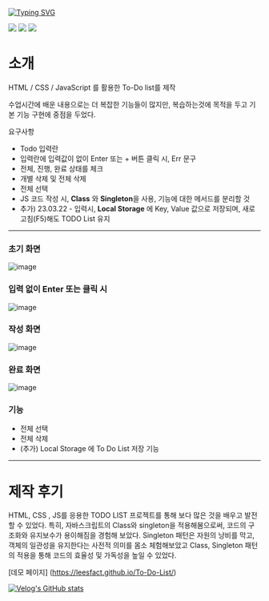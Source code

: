 [![Typing SVG](https://readme-typing-svg.demolab.com?font=Fira+Code&size=30&pause=1000&width=435&lines=To-Do-List+%EB%A7%8C%EB%93%A4%EA%B8%B0)](https://git.io/typing-svg)

<div>
  <img src="https://img.shields.io/badge/javascript-F7DF1E?style=for-the-badge&logo=javascript&logoColor=black">
  <img src="https://img.shields.io/badge/html-E34F26?style=for-the-badge&logo=html5&logoColor=white">
  <img src="https://img.shields.io/badge/css-1572B6?style=for-the-badge&logo=css3&logoColor=white">
</div>

# 소개

HTML / CSS / JavaScript 를 활용한 To-Do list를 제작

수업시간에 배운 내용으로는 더 복잡한 기능들이 많지만, 복습하는것에 목적을 두고 기본 기능 구현에 중점을 두었다.

요구사항
- Todo 입력란
- 입력란에 입력값이 없이 Enter 또는 + 버튼 클릭 시, Err 문구 
- 전체, 진행, 완료 상태를 체크 
- 개별 삭제 및 전체 삭제
- 전체 선택 
- JS 코드 작성 시, **Class** 와 **Singleton**을 사용, 기능에 대한 메서드를 분리할 것
- 추가) 23.03.22 - 입력시, **Local Storage** 에 Key, Value 값으로 저장되며, 새로고침(F5)해도 TODO List 유지 
-----------------------

### 초기 화면
![image](https://user-images.githubusercontent.com/121993153/226553401-66307af0-3831-487b-8934-5fc2700f80cb.png)

### 입력 없이 Enter 또는 클릭 시
![image](https://user-images.githubusercontent.com/121993153/226553565-d5963fee-bdee-4504-8ad5-af8945873e40.png)

### 작성 화면
![image](https://user-images.githubusercontent.com/121993153/226553893-17432d9e-9970-4ce7-a0af-3faacee067f7.png)

### 완료 화면
![image](https://user-images.githubusercontent.com/121993153/226554238-23b231ab-09d2-4f70-bb44-203f3be9818b.png)

### 기능
- 전체 선택
- 전체 삭제
- (추가) Local Storage 에 To Do List 저장 기능


-----------------------

# 제작 후기

 HTML, CSS , JS를 응용한 TODO LIST 프로젝트를 통해 보다 많은 것을 배우고 발전할 수 있었다.
 특히, 자바스크립트의 Class와 singleton을 적용해봄으로써, 코드의 구조화와 유지보수가 용이해짐을 경험해 보았다.
 Singleton 패턴은 자원의 낭비를 막고, 객체의 일관성을 유지한다는 사전적 의미를 몸소 체험해보았고
 Class, Singleton 패턴의 적용을 통해 코드의 효율성 및 가독성을 높일 수 있었다.
 
 [데모 페이지] (https://leesfact.github.io/To-Do-List/)
 
 [![Velog's GitHub stats](https://velog-readme-stats.vercel.app/api?name=leesfact&tag=project&color=dark)](https://velog.io/@leesfact/AWS-BACK-DAY-56.-JavaScript-ToDoList-%EB%A7%8C%EB%93%A4%EA%B8%B0)
